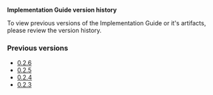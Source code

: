 <!-- This is an autogenerated file, you generally do not want to edit this file directly unless updating wording.
See publish_version.sh -->

**Implementation Guide version history**

To view previous versions of the Implementation Guide or it's artifacts, please review the version history.

### Previous versions

- [0.2.6](./branches/026)
- [0.2.5](./branches/025)
- [0.2.4](./branches/024)
- [0.2.3](./branches/023)

